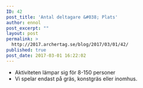 ```yaml
---
ID: 42
post_title: 'Antal deltagare &#038; Plats'
author: ennol
post_excerpt: ""
layout: post
permalink: >
  http://2017.archertag.se/blog/2017/03/01/42/
published: true
post_date: 2017-03-01 16:22:02
---
```

<ul>
 	<li>Aktiviteten lämpar sig för 8-150 personer</li>
 	<li>Vi spelar endast på gräs, konstgräs eller inomhus.</li>
</ul>